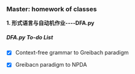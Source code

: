 ### Master: homework of classes

**1. 形式语言与自动机作业----DFA.py**  

#####  *DFA.py* To-do List

- [x] Context-free grammar to Greibach paradigm

- [x] Greibacn paradigm to NPDA
